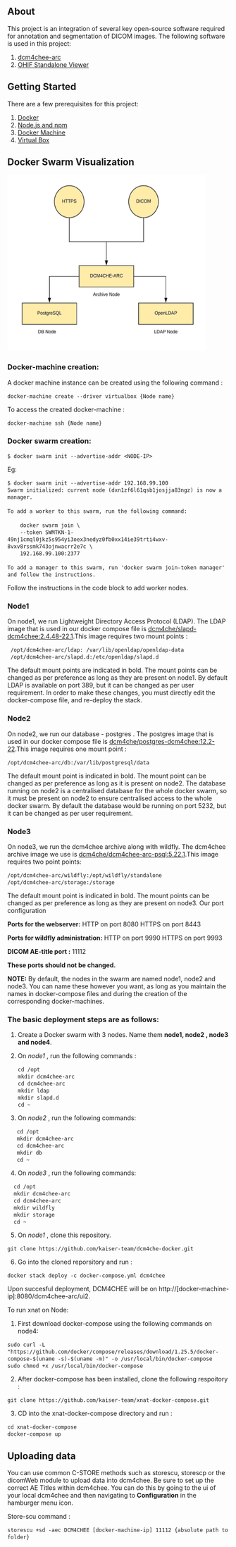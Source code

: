 ## About
This project is an integration of several key open-source software required for annotation and segmentation of DICOM images. The following software is used in this project:

 1. [dcm4chee-arc](https://www.dcm4che.org/)
 2. [OHIF Standalone Viewer](https://github.com/OHIF/Viewers)

## Getting Started
There are a few prerequisites for this project:

 1. [Docker](https://www.docker.com/get-started)
 2. [Node.js and npm](https://nodejs.org/en/)
 3. [Docker Machine](https://docs.docker.com/machine/install-machine/)
 4. [Virtual Box](https://www.virtualbox.org/wiki/Downloads)

## Docker Swarm Visualization 
<img src="Images/dockerswarm.jpeg" width="450" height="400">

### Docker-machine creation:
A docker machine instance can be created using the following command :
```
docker-machine create --driver virtualbox {Node name}
```
To access the created docker-machine :
 
 ```
 docker-machine ssh {Node name}
 ```
 
### Docker swarm creation:
```
$ docker swarm init --advertise-addr <NODE-IP>
```
Eg: 

```
$ docker swarm init --advertise-addr 192.168.99.100
Swarm initialized: current node (dxn1zf6l61qsb1josjja83ngz) is now a manager.

To add a worker to this swarm, run the following command:

    docker swarm join \
    --token SWMTKN-1-49nj1cmql0jkz5s954yi3oex3nedyz0fb0xx14ie39trti4wxv-8vxv8rssmk743ojnwacrr2e7c \
    192.168.99.100:2377

To add a manager to this swarm, run 'docker swarm join-token manager' and follow the instructions.
```
Follow the instructions in the code block to add worker nodes.



### Node1
On node1, we run Lightweight Directory Access Protocol (LDAP). The LDAP image that is used in our docker compose file is  [dcm4che/slapd-dcm4chee:2.4.48-22.1](https://hub.docker.com/layers/dcm4che/slapd-dcm4chee/2.4.48-22.1/images/sha256-5603997ca103fa695a1473ec95b9670055ac844806979d7eaa3e20ef4e97dba1?context=explore).This image requires two mount points :

```
 /opt/dcm4chee-arc/ldap: /var/lib/openldap/openldap-data
 /opt/dcm4chee-arc/slapd.d:/etc/openldap/slapd.d
```
The default mount points are indicated in bold. The mount points can be changed as per preference as long as they are present on node1. By default LDAP is available on port 389, but it can be changed as per user requirement. In order to make these changes, you must directly edit the docker-compose file, and re-deploy the stack.

### Node2
On node2, we run our database - postgres . The postgres image that is used in our docker compose file is [dcm4che/postgres-dcm4chee:12.2-22](https://hub.docker.com/r/dcm4che/postgres-dcm4chee).This image requires one mount point :
```
/opt/dcm4chee-arc/db:/var/lib/postgresql/data
```
The default mount point is indicated in bold. The mount point can be changed as per preference as long as it is present on node2. The database running on node2 is a centralised database for the whole docker swarm, so it must be present on node2 to ensure centralised access to the whole docker swarm. By default the database would be running on port 5232, but it can be changed as per user requirement.

### Node3
On node3, we run the dcm4chee archive along with wildfly.  The dcm4chee archive image we use is [dcm4che/dcm4chee-arc-psql:5.22.1](https://hub.docker.com/r/dcm4che/dcm4chee-arc-psql).This image requires two point points: 
```
/opt/dcm4chee-arc/wildfly:/opt/wildfly/standalone
/opt/dcm4chee-arc/storage:/storage
```
The default mount point is indicated in bold. The mount points can be changed as per preference as long as they are present on node3.  Our port configuration

**Ports for the webserver:**
 HTTP  on port 8080 
 HTTPS on port 8443
 
**Ports for wildfly administration:**
 HTTP on port 9990
 HTTPS on port 9993
 
**DICOM AE-title port :** 11112


**These ports should not be changed.**

**NOTE:**
By default, the nodes in the swarm are named node1, node2 and node3. You can name these however you want, as long as you maintain the names in docker-compose files and during the creation of the corresponding docker-machines.


### The basic deployment steps are as follows:

 1. Create a Docker swarm with 3 nodes. Name them **node1, node2 , node3 and node4**.
 
 2. On *node1* , run the following commands :
    ```
    cd /opt
    mkdir dcm4chee-arc
    cd dcm4chee-arc
    mkdir ldap
    mkdir slapd.d
    cd ~
    ```
 3. On *node2* , run the following commands:
 ```
    cd /opt
    mkdir dcm4chee-arc
    cd dcm4chee-arc
    mkdir db
    cd ~
 ```
 4. On *node3* , run the following commands:
  ```
    cd /opt
    mkdir dcm4chee-arc
    cd dcm4chee-arc
    mkdir wildfly
    mkdir storage
    cd ~
 ```
 5. On *node1* , clone this repository. 
 ```
 git clone https://github.com/kaiser-team/dcm4che-docker.git
 ```
 6. Go into the cloned reporsitory and run :
 ```
 docker stack deploy -c docker-compose.yml dcm4chee
 ```
Upon succesful deployment, DCM4CHEE will be on http://[docker-machine-ip]:8080/dcm4chee-arc/ui2. 

To run xnat on Node:  

1. First download docker-compose using the following commands on node4:
```
sudo curl -L "https://github.com/docker/compose/releases/download/1.25.5/docker-compose-$(uname -s)-$(uname -m)" -o /usr/local/bin/docker-compose
sudo chmod +x /usr/local/bin/docker-compose
```
2. After docker-compose has been installed, clone the following respoitory : 
```
git clone https://github.com/kaiser-team/xnat-docker-compose.git
```
3. CD into the xnat-docker-compose directory and run :
```
cd xnat-docker-compose
docker-compose up
```

## Uploading data

You can use common C-STORE methods such as storescu, storescp or the dicomWeb module to upload data into dcm4chee. Be sure to set up the correct AE Titles within dcm4chee. You can do this by going to the ui of your local dcm4chee and then navigating to **Configuration** in the hamburger menu icon.

Store-scu command :
```
storescu +sd -aec DCM4CHEE [docker-machine-ip] 11112 {absolute path to folder}
```
